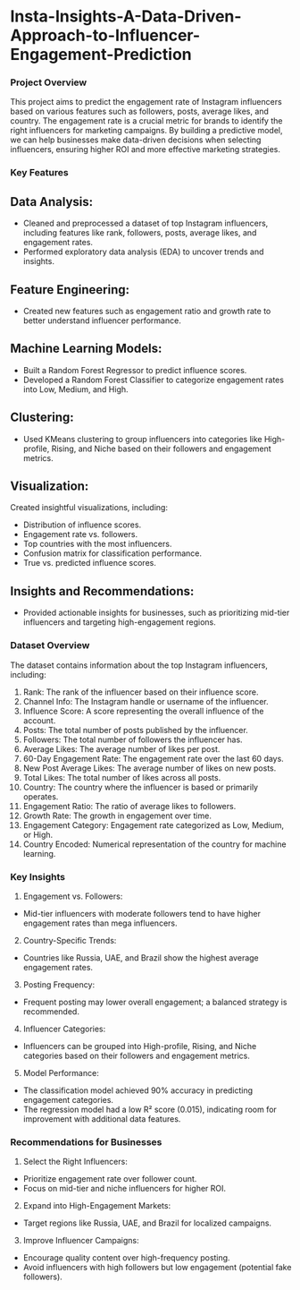 # Insta-Insights-A-Data-Driven-Approach-to-Influencer-Engagement-Prediction

### Project Overview

This project aims to predict the engagement rate of Instagram influencers based on various features such as followers, posts, average likes, and country. The engagement rate is a crucial metric for brands to identify the right influencers for marketing campaigns. By building a predictive model, we can help businesses make data-driven decisions when selecting influencers, ensuring higher ROI and more effective marketing strategies.

### Key Features

## Data Analysis:
- Cleaned and preprocessed a dataset of top Instagram influencers, including features like rank, followers, posts, average likes, and engagement rates.
- Performed exploratory data analysis (EDA) to uncover trends and insights.

## Feature Engineering:
- Created new features such as engagement ratio and growth rate to better understand influencer performance.

## Machine Learning Models:
- Built a Random Forest Regressor to predict influence scores.
- Developed a Random Forest Classifier to categorize engagement rates into Low, Medium, and High.

## Clustering:
- Used KMeans clustering to group influencers into categories like High-profile, Rising, and Niche based on their followers and engagement metrics.

## Visualization:
Created insightful visualizations, including:
- Distribution of influence scores.
- Engagement rate vs. followers.
- Top countries with the most influencers.
- Confusion matrix for classification performance.
- True vs. predicted influence scores.

##  Insights and Recommendations:
- Provided actionable insights for businesses, such as prioritizing mid-tier influencers and targeting high-engagement regions.

### Dataset Overview

The dataset contains information about the top Instagram influencers, including:

1. Rank: The rank of the influencer based on their influence score.
2. Channel Info: The Instagram handle or username of the influencer.
3. Influence Score: A score representing the overall influence of the account.
4. Posts: The total number of posts published by the influencer.
5. Followers: The total number of followers the influencer has.
6. Average Likes: The average number of likes per post.
7. 60-Day Engagement Rate: The engagement rate over the last 60 days.
8. New Post Average Likes: The average number of likes on new posts.
9. Total Likes: The total number of likes across all posts.
10. Country: The country where the influencer is based or primarily operates.
11. Engagement Ratio: The ratio of average likes to followers.
12. Growth Rate: The growth in engagement over time.
13. Engagement Category: Engagement rate categorized as Low, Medium, or High.
14. Country Encoded: Numerical representation of the country for machine learning.

### Key Insights

1. Engagement vs. Followers:
- Mid-tier influencers with moderate followers tend to have higher engagement rates than mega influencers.
2. Country-Specific Trends:
- Countries like Russia, UAE, and Brazil show the highest average engagement rates.
3. Posting Frequency:
- Frequent posting may lower overall engagement; a balanced strategy is recommended.
4. Influencer Categories:
- Influencers can be grouped into High-profile, Rising, and Niche categories based on their followers and engagement metrics.
5. Model Performance:
- The classification model achieved 90% accuracy in predicting engagement categories.
- The regression model had a low R² score (0.015), indicating room for improvement with additional data features.

### Recommendations for Businesses

1. Select the Right Influencers:
- Prioritize engagement rate over follower count.
- Focus on mid-tier and niche influencers for higher ROI.
2. Expand into High-Engagement Markets:
- Target regions like Russia, UAE, and Brazil for localized campaigns.
3. Improve Influencer Campaigns:
- Encourage quality content over high-frequency posting.
- Avoid influencers with high followers but low engagement (potential fake followers).
